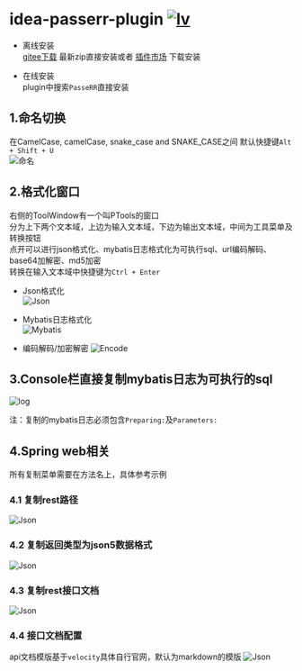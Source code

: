 # idea-passerr-plugin [![lv](https://img.shields.io/badge/dynamic/json?style=flat-square&label=%E6%9C%80%E6%96%B0%E7%89%88%E6%9C%AC&url=https://gitee.com/api/v5/repos/PasseRR/idea-passerr-plugin/releases/latest&query=$.tag_name)](https://gitee.com/PasseRR/idea-passerr-plugin/releases)

- 离线安装  
[gitee下载](https://gitee.com/PasseRR/idea-passerr-plugin/releases)
最新zip直接安装或者
[插件市场](https://plugins.jetbrains.com/plugin/17350-passerr-idea-tools)
下载安装
  
- 在线安装  
  plugin中搜索`PasseRR`直接安装

## 1.命名切换

在CamelCase, camelCase, snake_case and SNAKE_CASE之间 默认快捷键`Alt + Shift + U`  
![命名](./images/camel.gif)

## 2.格式化窗口

右侧的ToolWindow有一个叫PTools的窗口   
分为上下两个文本域，上边为输入文本域，下边为输出文本域，中间为工具菜单及转换按钮   
点开可以进行json格式化、mybatis日志格式化为可执行sql、url编码解码、base64加解密、md5加密   
转换在输入文本域中快捷键为`Ctrl + Enter`

* Json格式化  
  ![Json](./images/json.gif)

* Mybatis日志格式化  
  ![Mybatis](./images/log.gif)

* 编码解码/加密解密
  ![Encode](./images/encode.gif)

## 3.Console栏直接复制mybatis日志为可执行的sql

![log](./images/log_copy.gif)

注：复制的mybatis日志必须包含`Preparing:`及`Parameters:`

## 4.Spring web相关

所有复制菜单需要在方法名上，具体参考示例

### 4.1 复制rest路径
![Json](./images/path.gif)
### 4.2 复制返回类型为json5数据格式
![Json](./images/return_type.gif)
### 4.3 复制rest接口文档
![Json](./images/rest_doc.gif)
### 4.4 接口文档配置
api文档模版基于`velocity`具体自行官网，默认为markdown的模版
![Json](./images/rest_setting.gif)